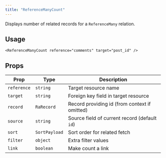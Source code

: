 ```yaml
---
title: "ReferenceManyCount"
---
```


Displays number of related records for a `ReferenceMany` relation.

## Usage

```tsx
<ReferenceManyCount reference="comments" target="post_id" />
```

## Props

| Prop | Type | Description |
|------|------|-------------|
| `reference` | `string` | Target resource name |
| `target` | `string` | Foreign key field in target resource |
| `record` | `RaRecord` | Record providing id (from context if omitted) |
| `source` | `string` | Source field of current record (default `id`) |
| `sort` | `SortPayload` | Sort order for related fetch |
| `filter` | `object` | Extra filter values |
| `link` | `boolean` | Make count a link |
